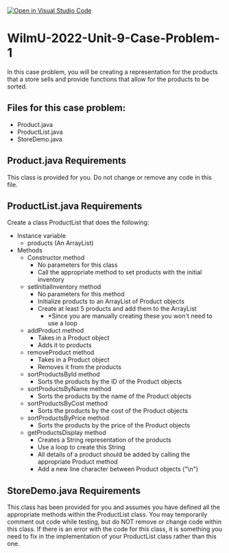 [![Open in Visual Studio Code](https://classroom.github.com/assets/open-in-vscode-f059dc9a6f8d3a56e377f745f24479a46679e63a5d9fe6f495e02850cd0d8118.svg)](https://classroom.github.com/online_ide?assignment_repo_id=7335614&assignment_repo_type=AssignmentRepo)
# WilmU-2022-Unit-9-Case-Problem-1

In this case problem, you will be creating a representation for the products that a store sells and provide functions that allow for the products to be sorted.

## Files for this case problem:
- Product.java
- ProductList.java
- StoreDemo.java

## Product.java Requirements
This class is provided for you.  Do not change or remove any code in this file.

## ProductList.java Requirements
Create a class ProductList that does the following:
- Instance variable
  - products (An ArrayList)
- Methods
  - Constructor method
    - No parameters for this class
    - Call the appropriate method to set products with the initial inventory
  - setInitialInventory method
    - No parameters for this method
    - Initialize products to an ArrayList of Product objects
    - Create at least 5 products and add them to the ArrayList
      - *Since you are manually creating these you won't need to use a loop
  - addProduct method
    - Takes in a Product object
    - Adds it to products
  - removeProduct method
    - Takes in a Product object
    - Removes it from the products
  - sortProductsById method
    - Sorts the products by the ID of the Product objects
  - sortProductsByName method
    - Sorts the products by the name of the Product objects
  - sortProductsByCost method
    - Sorts the products by the cost of the Product objects
  - sortProductsByPrice method
    - Sorts the products by the price of the Product objects
  - getProductsDisplay method
    - Creates a String representation of the products
    - Use a loop to create this String
    - All details of a product should be added by calling the appropriate Product method
    - Add a new line character between Product objects ("\n")

## StoreDemo.java Requirements
This class has been provided for you and assumes you have defined all the appropriate methods within the ProductList class. You may temporarily comment out code while testing, but do NOT remove or change code within this class. If there is an error with the code for this class, it is something you need to fix in the implementation of your ProductList class rather than this one.
